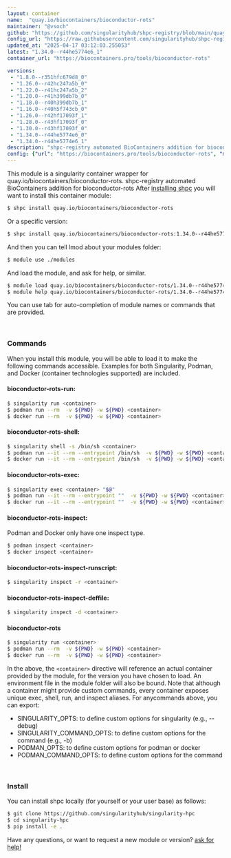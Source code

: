 ```yaml
---
layout: container
name:  "quay.io/biocontainers/bioconductor-rots"
maintainer: "@vsoch"
github: "https://github.com/singularityhub/shpc-registry/blob/main/quay.io/biocontainers/bioconductor-rots/container.yaml"
config_url: "https://raw.githubusercontent.com/singularityhub/shpc-registry/main/quay.io/biocontainers/bioconductor-rots/container.yaml"
updated_at: "2025-04-17 03:12:03.255053"
latest: "1.34.0--r44he5774e6_1"
container_url: "https://biocontainers.pro/tools/bioconductor-rots"

versions:
 - "1.8.0--r351hfc679d8_0"
 - "1.26.0--r42hc247a5b_0"
 - "1.22.0--r41hc247a5b_2"
 - "1.20.0--r41h399db7b_0"
 - "1.18.0--r40h399db7b_1"
 - "1.16.0--r40h5f743cb_0"
 - "1.26.0--r42hf17093f_1"
 - "1.28.0--r43hf17093f_0"
 - "1.30.0--r43hf17093f_0"
 - "1.34.0--r44he5774e6_0"
 - "1.34.0--r44he5774e6_1"
description: "shpc-registry automated BioContainers addition for bioconductor-rots"
config: {"url": "https://biocontainers.pro/tools/bioconductor-rots", "maintainer": "@vsoch", "description": "shpc-registry automated BioContainers addition for bioconductor-rots", "latest": {"1.34.0--r44he5774e6_1": "sha256:c9b933f3e074c4349fe0e1e2900914679ef1febf9062390c8d7286b88f818a99"}, "tags": {"1.8.0--r351hfc679d8_0": "sha256:d3425fac23e491fd529bf7c3b5b6751cbede3e4ee9e51bc58175544e396d2ad1", "1.26.0--r42hc247a5b_0": "sha256:fc17f9b05961757f7d69d12743d224ad5e2fc3d5e8bbe57a48b5d26ea846b249", "1.22.0--r41hc247a5b_2": "sha256:4f0d10750b94d9c6c40639d4ef91ae66bc67971e67ea2e6d64bcc82472cf300e", "1.20.0--r41h399db7b_0": "sha256:4e60df4a4d4f83d02c8a0f9206977aa8fc301260eeb337c7937254a9c92d864b", "1.18.0--r40h399db7b_1": "sha256:60bcd40c84244efcebf112f08372709510f7dd51d7024fe6b1514932ee0b387a", "1.16.0--r40h5f743cb_0": "sha256:e8709fd46d10b09460664af8c69648ab6ceb8f0c9737f7fae9f3c66a218c51c8", "1.26.0--r42hf17093f_1": "sha256:e941dc67004294a860302aeca2193288951f12fc52ae829791ceeaf62764073d", "1.28.0--r43hf17093f_0": "sha256:5a0687819b409e02e48d1557d898fcc22a184355c43939a245698acf86540d4d", "1.30.0--r43hf17093f_0": "sha256:0433228c30930d9008decbaab27ccff1f200c1f7e72c47586669ec83dbacbdda", "1.34.0--r44he5774e6_0": "sha256:b97e126c48df076464787a0abcb747f1e2cfc2b0aa5fc82ffda251b5096f0186", "1.34.0--r44he5774e6_1": "sha256:c9b933f3e074c4349fe0e1e2900914679ef1febf9062390c8d7286b88f818a99"}, "docker": "quay.io/biocontainers/bioconductor-rots"}
---
```


This module is a singularity container wrapper for quay.io/biocontainers/bioconductor-rots.
shpc-registry automated BioContainers addition for bioconductor-rots
After [installing shpc](#install) you will want to install this container module:


```bash
$ shpc install quay.io/biocontainers/bioconductor-rots
```

Or a specific version:

```bash
$ shpc install quay.io/biocontainers/bioconductor-rots:1.34.0--r44he5774e6_1
```

And then you can tell lmod about your modules folder:

```bash
$ module use ./modules
```

And load the module, and ask for help, or similar.

```bash
$ module load quay.io/biocontainers/bioconductor-rots/1.34.0--r44he5774e6_1
$ module help quay.io/biocontainers/bioconductor-rots/1.34.0--r44he5774e6_1
```

You can use tab for auto-completion of module names or commands that are provided.

<br>

### Commands

When you install this module, you will be able to load it to make the following commands accessible.
Examples for both Singularity, Podman, and Docker (container technologies supported) are included.

#### bioconductor-rots-run:

```bash
$ singularity run <container>
$ podman run --rm  -v ${PWD} -w ${PWD} <container>
$ docker run --rm  -v ${PWD} -w ${PWD} <container>
```

#### bioconductor-rots-shell:

```bash
$ singularity shell -s /bin/sh <container>
$ podman run --it --rm --entrypoint /bin/sh  -v ${PWD} -w ${PWD} <container>
$ docker run --it --rm --entrypoint /bin/sh  -v ${PWD} -w ${PWD} <container>
```

#### bioconductor-rots-exec:

```bash
$ singularity exec <container> "$@"
$ podman run --it --rm --entrypoint ""  -v ${PWD} -w ${PWD} <container> "$@"
$ docker run --it --rm --entrypoint ""  -v ${PWD} -w ${PWD} <container> "$@"
```

#### bioconductor-rots-inspect:

Podman and Docker only have one inspect type.

```bash
$ podman inspect <container>
$ docker inspect <container>
```

#### bioconductor-rots-inspect-runscript:

```bash
$ singularity inspect -r <container>
```

#### bioconductor-rots-inspect-deffile:

```bash
$ singularity inspect -d <container>
```



#### bioconductor-rots

```bash
$ singularity run <container>
$ podman run --rm  -v ${PWD} -w ${PWD} <container>
$ docker run --rm  -v ${PWD} -w ${PWD} <container>
```


In the above, the `<container>` directive will reference an actual container provided
by the module, for the version you have chosen to load. An environment file in the
module folder will also be bound. Note that although a container
might provide custom commands, every container exposes unique exec, shell, run, and
inspect aliases. For anycommands above, you can export:

 - SINGULARITY_OPTS: to define custom options for singularity (e.g., --debug)
 - SINGULARITY_COMMAND_OPTS: to define custom options for the command (e.g., -b)
 - PODMAN_OPTS: to define custom options for podman or docker
 - PODMAN_COMMAND_OPTS: to define custom options for the command

<br>

### Install

You can install shpc locally (for yourself or your user base) as follows:

```bash
$ git clone https://github.com/singularityhub/singularity-hpc
$ cd singularity-hpc
$ pip install -e .
```

Have any questions, or want to request a new module or version? [ask for help!](https://github.com/singularityhub/singularity-hpc/issues)